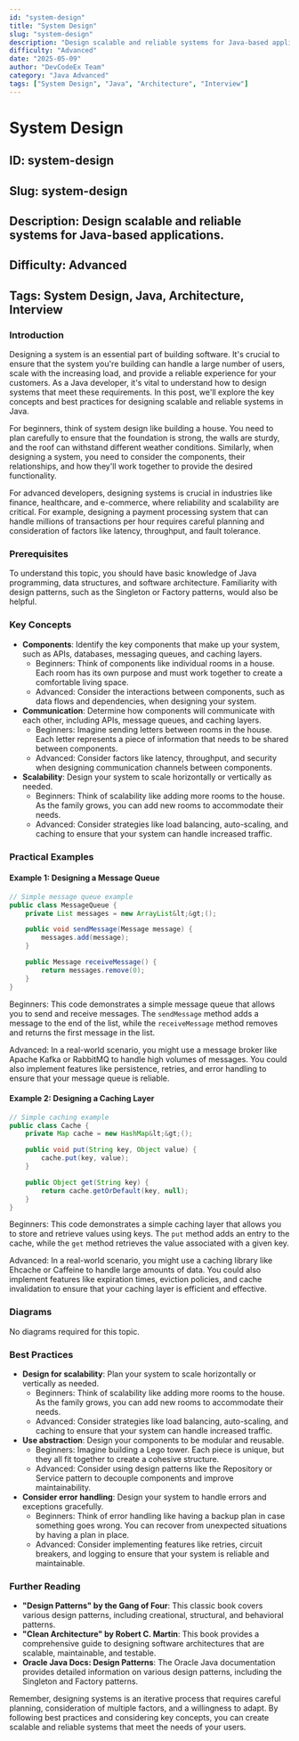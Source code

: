 ```yaml
---
id: "system-design"
title: "System Design"
slug: "system-design"
description: "Design scalable and reliable systems for Java-based applications."
difficulty: "Advanced"
date: "2025-05-09"
author: "DevCodeEx Team"
category: "Java Advanced"
tags: ["System Design", "Java", "Architecture", "Interview"]
---
```


# System Design
## ID: system-design
## Slug: system-design
## Description: Design scalable and reliable systems for Java-based applications.
## Difficulty: Advanced
## Tags: System Design, Java, Architecture, Interview

### Introduction
Designing a system is an essential part of building software. It's crucial to ensure that the system you're building can handle a large number of users, scale with the increasing load, and provide a reliable experience for your customers. As a Java developer, it's vital to understand how to design systems that meet these requirements. In this post, we'll explore the key concepts and best practices for designing scalable and reliable systems in Java.

For beginners, think of system design like building a house. You need to plan carefully to ensure that the foundation is strong, the walls are sturdy, and the roof can withstand different weather conditions. Similarly, when designing a system, you need to consider the components, their relationships, and how they'll work together to provide the desired functionality.

For advanced developers, designing systems is crucial in industries like finance, healthcare, and e-commerce, where reliability and scalability are critical. For example, designing a payment processing system that can handle millions of transactions per hour requires careful planning and consideration of factors like latency, throughput, and fault tolerance.

### Prerequisites
To understand this topic, you should have basic knowledge of Java programming, data structures, and software architecture. Familiarity with design patterns, such as the Singleton or Factory patterns, would also be helpful.

### Key Concepts

* **Components**: Identify the key components that make up your system, such as APIs, databases, messaging queues, and caching layers.
	+ Beginners: Think of components like individual rooms in a house. Each room has its own purpose and must work together to create a comfortable living space.
	+ Advanced: Consider the interactions between components, such as data flows and dependencies, when designing your system.
* **Communication**: Determine how components will communicate with each other, including APIs, message queues, and caching layers.
	+ Beginners: Imagine sending letters between rooms in the house. Each letter represents a piece of information that needs to be shared between components.
	+ Advanced: Consider factors like latency, throughput, and security when designing communication channels between components.
* **Scalability**: Design your system to scale horizontally or vertically as needed.
	+ Beginners: Think of scalability like adding more rooms to the house. As the family grows, you can add new rooms to accommodate their needs.
	+ Advanced: Consider strategies like load balancing, auto-scaling, and caching to ensure that your system can handle increased traffic.

### Practical Examples

#### Example 1: Designing a Message Queue
```java
// Simple message queue example
public class MessageQueue {
    private List messages = new ArrayList&lt;&gt;();

    public void sendMessage(Message message) {
        messages.add(message);
    }

    public Message receiveMessage() {
        return messages.remove(0);
    }
}
```
Beginners: This code demonstrates a simple message queue that allows you to send and receive messages. The `sendMessage` method adds a message to the end of the list, while the `receiveMessage` method removes and returns the first message in the list.

Advanced: In a real-world scenario, you might use a message broker like Apache Kafka or RabbitMQ to handle high volumes of messages. You could also implement features like persistence, retries, and error handling to ensure that your message queue is reliable.

#### Example 2: Designing a Caching Layer
```java
// Simple caching example
public class Cache {
    private Map cache = new HashMap&lt;&gt;();

    public void put(String key, Object value) {
        cache.put(key, value);
    }

    public Object get(String key) {
        return cache.getOrDefault(key, null);
    }
}
```
Beginners: This code demonstrates a simple caching layer that allows you to store and retrieve values using keys. The `put` method adds an entry to the cache, while the `get` method retrieves the value associated with a given key.

Advanced: In a real-world scenario, you might use a caching library like Ehcache or Caffeine to handle large amounts of data. You could also implement features like expiration times, eviction policies, and cache invalidation to ensure that your caching layer is efficient and effective.

### Diagrams
No diagrams required for this topic.

### Best Practices

* **Design for scalability**: Plan your system to scale horizontally or vertically as needed.
	+ Beginners: Think of scalability like adding more rooms to the house. As the family grows, you can add new rooms to accommodate their needs.
	+ Advanced: Consider strategies like load balancing, auto-scaling, and caching to ensure that your system can handle increased traffic.
* **Use abstraction**: Design your components to be modular and reusable.
	+ Beginners: Imagine building a Lego tower. Each piece is unique, but they all fit together to create a cohesive structure.
	+ Advanced: Consider using design patterns like the Repository or Service pattern to decouple components and improve maintainability.
* **Consider error handling**: Design your system to handle errors and exceptions gracefully.
	+ Beginners: Think of error handling like having a backup plan in case something goes wrong. You can recover from unexpected situations by having a plan in place.
	+ Advanced: Consider implementing features like retries, circuit breakers, and logging to ensure that your system is reliable and maintainable.

### Further Reading

* **"Design Patterns" by the Gang of Four**: This classic book covers various design patterns, including creational, structural, and behavioral patterns.
* **"Clean Architecture" by Robert C. Martin**: This book provides a comprehensive guide to designing software architectures that are scalable, maintainable, and testable.
* **Oracle Java Docs: Design Patterns**: The Oracle Java documentation provides detailed information on various design patterns, including the Singleton and Factory patterns.

Remember, designing systems is an iterative process that requires careful planning, consideration of multiple factors, and a willingness to adapt. By following best practices and considering key concepts, you can create scalable and reliable systems that meet the needs of your users.